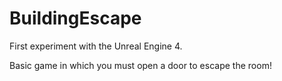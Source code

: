 # BuildingEscape

First experiment with the Unreal Engine 4. 

Basic game in which you must open a door to escape the room! 
